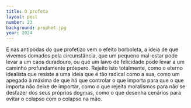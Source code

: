 ```yaml
---
title: O profeta
layout: post
number: 23
background: prophet.jpg
year: 2024
---
```


E nas antípodas do que profetizo vem o efeito borboleta, a ideia de que vivemos domados pela circunstância, que um pequeno mal-estar pode levar a um caos duradouro, ou que um laivo de felicidade pode levar a um caminho profundamente próspero. Rejeito isto totalmente, como o eterno idealista que resiste a uma ideia que é tão radical como a sua, como um apegado à máxima de que há que controlar o que importa para que o que importa não deixe de importar, como o que rejeita moralismos para não se desfazer dos seus próprios dogmas, como o que desenha cenários para evitar o colapso com o colapso na mão.